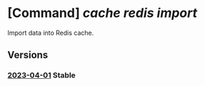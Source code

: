 # [Command] _cache redis import_

Import data into Redis cache.

## Versions

### [2023-04-01](/Resources/mgmt-plane/L3N1YnNjcmlwdGlvbnMve30vcmVzb3VyY2Vncm91cHMve30vcHJvdmlkZXJzL21pY3Jvc29mdC5jYWNoZS9yZWRpcy97fS9pbXBvcnQ=/2023-04-01.xml) **Stable**

<!-- mgmt-plane /subscriptions/{}/resourcegroups/{}/providers/microsoft.cache/redis/{}/import 2023-04-01 -->
